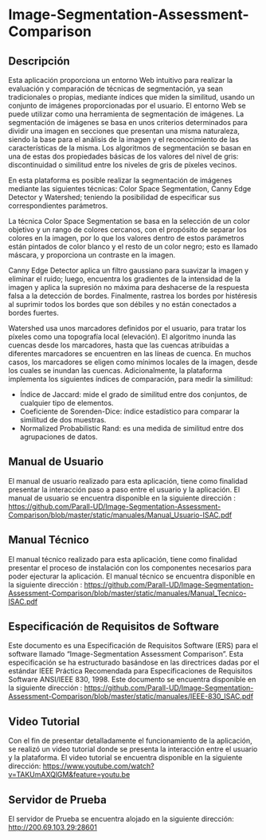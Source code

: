 # Image-Segmentation-Assessment-Comparison
## Descripción

Esta aplicación proporciona un entorno Web intuitivo para realizar la evaluación y comparación de técnicas de segmentación, ya sean tradicionales o propias, mediante índices que miden la similitud, usando un conjunto de imágenes proporcionadas por el usuario. El entorno Web se puede utilizar como una herramienta de segmentación de imágenes. 
La segmentación de imágenes se basa en unos criterios determinados para dividir una imagen en secciones que presentan una misma naturaleza, siendo la base para el análisis de la imagen y el reconocimiento de las características de la misma. Los algoritmos de segmentación se basan en una de estas dos propiedades básicas de los valores del nivel de gris: discontinuidad o similitud entre los niveles de gris de píxeles vecinos. 

En esta plataforma es posible realizar la segmentación de imágenes mediante las siguientes técnicas: Color Space Segmentation, Canny Edge Detector y Watershed; teniendo la posibilidad de especificar sus correspondientes parámetros.

La técnica Color Space Segmentation se basa en la selección de un color objetivo y un rango de colores cercanos, con el propósito de separar los colores en la imagen, por lo que los valores dentro de estos parámetros están pintados de color blanco y el resto de un color negro; esto es llamado máscara, y proporciona un contraste en la imagen.

Canny Edge Detector aplica un filtro gaussiano para suavizar la imagen y eliminar el ruido; luego, encuentra los gradientes de la intensidad de la imagen y aplica la supresión no máxima para deshacerse de la respuesta falsa a la detección de bordes. Finalmente, rastrea los bordes por histéresis al suprimir todos los bordes que son débiles y no están conectados a bordes fuertes.

Watershed usa unos marcadores definidos por el usuario, para tratar los píxeles como una topografía local (elevación). El algoritmo inunda las cuencas desde los marcadores, hasta que las cuencas atribuidas a diferentes marcadores se encuentren en las líneas de cuenca. En muchos casos, los marcadores se eligen como mínimos locales de la imagen, desde los cuales se inundan las cuencas.
Adicionalmente, la plataforma implementa los siguientes índices de comparación, para medir la similitud:

- Índice de Jaccard: mide el grado de similitud entre dos conjuntos, de cualquier tipo de elementos.
- Coeficiente de Sorenden-Dice: índice estadístico para comparar la similitud de dos muestras.
- Normalized Probabilistic Rand: es una medida de similitud entre dos agrupaciones de datos.


## Manual de Usuario

El manual de usuario realizado para esta aplicación, tiene como finalidad presentar la interacción paso a paso entre el usuario y la aplicación. El manual de usuario se encuentra disponible en la siguiente dirección : https://github.com/Parall-UD/Image-Segmentation-Assessment-Comparison/blob/master/static/manuales/Manual_Usuario-ISAC.pdf

## Manual Técnico

El manual técnico realizado para esta aplicación, tiene como finalidad presentar el proceso de instalación con los componentes necesarios para poder ejecturar la aplicación. El manual técnico se encuentra disponible en la siguiente dirección : https://github.com/Parall-UD/Image-Segmentation-Assessment-Comparison/blob/master/static/manuales/Manual_Tecnico-ISAC.pdf

## Especificación de Requisitos de Software
Este documento es una Especificación de Requisitos Software (ERS) para el software llamado “Image-Segmentation Assessment Comparison”. Esta especificación se ha estructurado basándose en las directrices dadas por el estándar IEEE Práctica Recomendada para Especificaciones de Requisitos Software ANSI/IEEE 830, 1998. Este documento se encuentra disponible en la siguiente dirección : https://github.com/Parall-UD/Image-Segmentation-Assessment-Comparison/blob/master/static/manuales/IEEE-830_ISAC.pdf

## Video Tutorial
Con el fin de presentar detalladamente el funcionamiento de la aplicación, se realizó un video tutorial donde se presenta la interacción entre el usuario y la plataforma. El video tutorial se encuentra disponible en la siguiente dirección: https://www.youtube.com/watch?v=TAKUmAXQlGM&feature=youtu.be

## Servidor de Prueba
El servidor de Prueba se encuentra alojado en la siguiente dirección: http://200.69.103.29:28601
